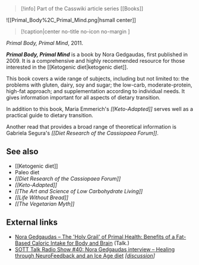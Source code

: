 > [!info] Part of the Casswiki article series [[Books]]

![[Primal_Body%2C_Primal_Mind.png|hsmall center]]
> [!caption|center no-title no-icon no-margin ]
> 
_Primal Body, Primal Mind_, 2011.

_**Primal Body, Primal Mind**_ is a book by Nora Gedgaudas, first published in 2009. It is a comprehensive and highly recommended resource for those interested in the [[Ketogenic diet|ketogenic diet]].

This book covers a wide range of subjects, including but not limited to: the problems with gluten, dairy, soy and sugar; the low-carb, moderate-protein, high-fat approach; and supplementation according to individual needs. It gives information important for all aspects of dietary transition.

In addition to this book, Maria Emmerich's _[[Keto-Adapted]]_ serves well as a practical guide to dietary transition.

Another read that provides a broad range of theoretical information is Gabriela Segura's _[[Diet Research of the Cassiopaea Forum]]_.

See also
--------

*   [[Ketogenic diet]]
*   Paleo diet
*   _[[Diet Research of the Cassiopaea Forum]]_
*   _[[Keto-Adapted]]_
*   _[[The Art and Science of Low Carbohydrate Living]]_
*   _[[Life Without Bread]]_
*   _[[The Vegetarian Myth]]_

External links
--------------

*   [Nora Gedgaudas – The 'Holy Grail' of Primal Health: Benefits of a Fat-Based Caloric Intake for Body and Brain](http://vimeo.com/52876035) (Talk.)
*   [SOTT Talk Radio Show #40: Nora Gedgaudas interview – Healing through NeuroFeedback and an Ice Age diet](http://www.sott.net/article/268889-SOTT-Talk-Radio-Nora-Gedgaudas-interview-Healing-through-NeuroFeedback-and-an-Ice-Age-diet) _\[[discussion](https://cassiopaea.org/forum/index.php/topic,32944.0.html)\]_